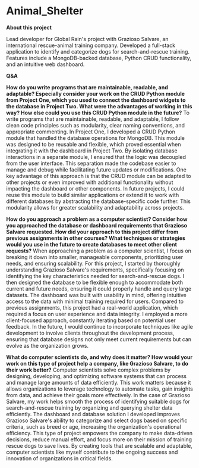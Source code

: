 # Animal_Shelter

**About this project**

Lead developer for Global Rain's project with Grazioso Salvare, an international rescue-animal training company. Developed a full-stack application to identify and categorize dogs for search-and-rescue training. Features include a MongoDB-backed database, Python CRUD functionality, and an intuitive web dashboard.

**Q&A**

**How do you write programs that are maintainable, readable, and adaptable? Especially consider your work on the CRUD Python module from Project One, which you used to connect the dashboard widgets to the database in Project Two. What were the advantages of working in this way? How else could you use this CRUD Python module in the future?**
To write programs that are maintainable, readable, and adaptable, I follow clean code principles such as modularity, clear naming conventions, and appropriate commenting. In Project One, I developed a CRUD Python module that handled the database operations for MongoDB. This module was designed to be reusable and flexible, which proved essential when integrating it with the dashboard in Project Two. By isolating database interactions in a separate module, I ensured that the logic was decoupled from the user interface. This separation made the codebase easier to manage and debug while facilitating future updates or modifications. One key advantage of this approach is that the CRUD module can be adapted to other projects or even improved with additional functionality without impacting the dashboard or other components. In future projects, I could reuse this module to build similar applications or extend it to work with different databases by abstracting the database-specific code further. This modularity allows for greater scalability and adaptability across projects.

**How do you approach a problem as a computer scientist? Consider how you approached the database or dashboard requirements that Grazioso Salvare requested. How did your approach to this project differ from previous assignments in other courses? What techniques or strategies would you use in the future to create databases to meet other client requests?**
When approaching a problem as a computer scientist, I focus on breaking it down into smaller, manageable components, prioritizing user needs, and ensuring scalability. For this project, I started by thoroughly understanding Grazioso Salvare's requirements, specifically focusing on identifying the key characteristics needed for search-and-rescue dogs. I then designed the database to be flexible enough to accommodate both current and future needs, ensuring it could properly handle and query large datasets. The dashboard was built with usability in mind, offering intuitive access to the data with minimal training required for users. Compared to previous assignments, this project had a real-world application, which required a focus on user experience and data integrity. I employed a more client-focused approach, constantly iterating based on potential user feedback. In the future, I would continue to incorporate techniques like agile development to involve clients throughout the development process, ensuring that database designs not only meet current requirements but can evolve as the organization grows.

**What do computer scientists do, and why does it matter? How would your work on this type of project help a company, like Grazioso Salvare, to do their work better?**
Computer scientists solve complex problems by designing, developing, and optimizing software systems that can process and manage large amounts of data efficiently. This work matters because it allows organizations to leverage technology to automate tasks, gain insights from data, and achieve their goals more effectively. In the case of Grazioso Salvare, my work helps smooth the process of identifying suitable dogs for search-and-rescue training by organizing and querying shelter data efficiently. The dashboard and database solution I developed improves Grazioso Salvare's ability to categorize and select dogs based on specific criteria, such as breed or age, increasing the organization's operational efficiency. This type of project empowers the company to make data-driven decisions, reduce manual effort, and focus more on their mission of training rescue dogs to save lives. By creating tools that are scalable and adaptable, computer scientists like myself contribute to the ongoing success and innovation of organizations in critical fields.
